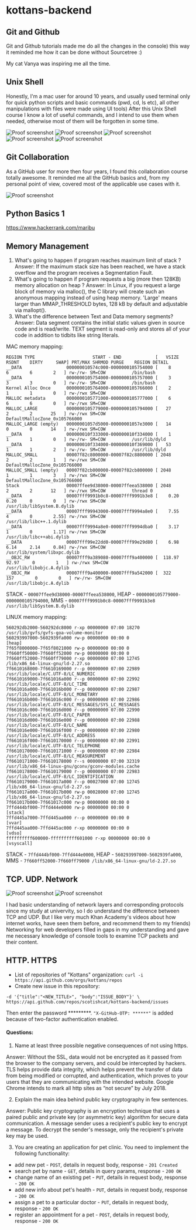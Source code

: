 # kottans-backend

## Git and Github

Git and Github tutorials made me do all the changes in the console) this way it reminded me how it can be done without Sourcetree :)

My cat Vanya was inspiring me all the time.


## Unix Shell

Honestly, I'm a mac user for around 10 years, and usually used terminal only for quick python scripts and basic commands (pwd, cd, ls etc), all other manipulations with files were made using UI tools) After this Unix Shell course I know a lot of useful commands, and I intend to use them when needed, otherwise most of them will be forgotten in some time.

![Proof screenshot](task_unix_shell/quiz-number-1.png)
![Proof screenshot](task_unix_shell/quiz-number-2.png)
![Proof screenshot](task_unix_shell/quiz-number-3.png)
![Proof screenshot](task_unix_shell/quiz-number-4.png)
![Proof screenshot](task_unix_shell/conclusion.png)

## Git Collaboration

As a GitHub user for more then four years, I found this collaboration course totally awesome. It reminded me all the GitHub basics and, from my personal point of view, covered most of the applicable use cases with it. 

![Proof screenshot](task_git_collaboration/github_collaboration_course.png)

## Python Basics 1

https://www.hackerrank.com/maribu

## Memory Management

1) What's going to happen if program reaches maximum limit of stack ?
Answer: If the maximum stack size has been reached, we have a stack overflow and the program receives a Segmentation Fault. 
2) What's going to happen if program requests a big (more then 128KB) memory allocation on heap ?
Answer: In Linux, if you request a large block of memory via malloc(), the C library will create such an anonymous mapping instead of using heap memory. 'Large' means larger than MMAP_THRESHOLD bytes, 128 kB by default and adjustable via mallopt().
3) What's the difference between Text and Data memory segments?
Answer: Data segment contains the initial static values given in source code and is read/write. TEXT segment is read-only and stores all of your code in addition to tidbits like string literals.

MAC memory mapping:
```
REGION TYPE                      START - END             [   VSIZE    RSDNT    DIRTY     SWAP] PRT/MAX SHRMOD PURGE    REGION DETAIL
__DATA                 000000010574c000-0000000105754000 [    8        6        6        2   ] rw-/rw- SM=COW          /bin/bash
__DATA                 0000000105754000-0000000105757000 [    3        3        3        0   ] rw-/rw- SM=COW          /bin/bash
Kernel Alloc Once      0000000105764000-0000000105766000 [    2        1        1        0   ] rw-/rwx SM=COW          
MALLOC metadata        0000000105771000-0000000105777000 [    6        6        6        0   ] rw-/rwx SM=COW          
MALLOC_LARGE           0000000105779000-0000000105794000 [   27        2        2       25   ] rw-/rwx SM=COW          DefaultMallocZone_0x105766000
MALLOC_LARGE (empty)   00000001057d5000-00000001057e3000 [   14        0        0       14   ] rw-/rwx SM=COW          
__DATA                 000000010f333000-000000010f334000 [    1        1        1        0   ] rw-/rw- SM=COW          /usr/lib/dyld
__DATA                 000000010f334000-000000010f369000 [   53        1        1        2   ] rw-/rw- SM=COW          /usr/lib/dyld
MALLOC_SMALL           00007f82c8000000-00007f82c8800000 [ 2048        2        2        1   ] rw-/rwx SM=COW          DefaultMallocZone_0x105766000
MALLOC_SMALL (empty)   00007f82cb000000-00007f82cb800000 [ 2048        1        1        3   ] rw-/rwx SM=COW          DefaultMallocZone_0x105766000
Stack                  00007ffee9d38000-00007ffeea538000 [ 2048        2        2       12   ] rw-/rwx SM=COW          thread 0
__DATA                 00007fff9991b0c8-00007fff9991b3e8 [    0.20     0.20     0        0   ] rw-/rwx SM=COW          /usr/lib/libSystem.B.dylib
__DATA                 00007fff99943000-00007fff9994a8e0 [    7.55     4        0        2.55] rw-/rwx SM=COW          /usr/lib/libc++.1.dylib
__DATA                 00007fff9994a8e0-00007fff9994dba0 [    3.17     1        0        1.17] rw-/rwx SM=COW          /usr/lib/libc++abi.dylib
__DATA                 00007fff99e22dd0-00007fff99e29d80 [    6.98     6.14     2.14     0.84] rw-/rwx SM=COW          /usr/lib/system/libxpc.dylib
__OBJC_RW              00007fff9a389080-00007fff9a400000 [  118.97    92.97     0        1   ] rw-/rwx SM=COW          /usr/lib/libobjc.A.dylib
__OBJC_RW              00007fff9a400000-00007fff9a542000 [  322      157        0        0   ] rw-/rw- SM=COW          /usr/lib/libobjc.A.dylib
```
STACK - `00007ffee9d38000-00007ffeea538000`, HEAP - `0000000105779000-0000000105794000`, MMS - `00007fff9991b0c8-00007fff9991b3e8 /usr/lib/libSystem.B.dylib` 

LINUX memory mapping:
```
560292db2000-560292dc8000 r-xp 00000000 07:00 18270                      /usr/lib/gvfs/gvfs-goa-volume-monitor
560293997000-5602939fa000 rw-p 00000000 00:00 0                          [heap]
7f65f8000000-7f65f8021000 rw-p 00000000 00:00 0 
7f660ff50000-7f660ff52000 rw-p 00000000 00:00 0 
7f660ff52000-7f660ff79000 r-xp 00000000 07:00 12745                      /lib/x86_64-linux-gnu/ld-2.27.so
7f6610168000-7f6610169000 r--p 00000000 07:00 22989                      /usr/lib/locale/C.UTF-8/LC_NUMERIC
7f6610169000-7f661016a000 r--p 00000000 07:00 22992                      /usr/lib/locale/C.UTF-8/LC_TIME
7f661016a000-7f661016b000 r--p 00000000 07:00 22987                      /usr/lib/locale/C.UTF-8/LC_MONETARY
7f661016b000-7f661016c000 r--p 00000000 07:00 22986                      /usr/lib/locale/C.UTF-8/LC_MESSAGES/SYS_LC_MESSAGES
7f661016c000-7f661016d000 r--p 00000000 07:00 22990                      /usr/lib/locale/C.UTF-8/LC_PAPER
7f661016d000-7f661016e000 r--p 00000000 07:00 22988                      /usr/lib/locale/C.UTF-8/LC_NAME
7f661016e000-7f661016f000 r--p 00000000 07:00 22980                      /usr/lib/locale/C.UTF-8/LC_ADDRESS
7f661016f000-7f6610170000 r--p 00000000 07:00 22991                      /usr/lib/locale/C.UTF-8/LC_TELEPHONE
7f6610170000-7f6610171000 r--p 00000000 07:00 22984                      /usr/lib/locale/C.UTF-8/LC_MEASUREMENT
7f6610171000-7f6610178000 r--s 00000000 07:00 32319                      /usr/lib/x86_64-linux-gnu/gconv/gconv-modules.cache
7f6610178000-7f6610179000 r--p 00000000 07:00 22983                      /usr/lib/locale/C.UTF-8/LC_IDENTIFICATION
7f6610179000-7f661017a000 r--p 00027000 07:00 12745                      /lib/x86_64-linux-gnu/ld-2.27.so
7f661017a000-7f661017b000 rw-p 00028000 07:00 12745                      /lib/x86_64-linux-gnu/ld-2.27.so
7f661017b000-7f661017c000 rw-p 00000000 00:00 0 
7ffd444bf000-7ffd444e0000 rw-p 00000000 00:00 0                          [stack]
7ffd445a7000-7ffd445aa000 r--p 00000000 00:00 0                          [vvar]
7ffd445aa000-7ffd445ac000 r-xp 00000000 00:00 0                          [vdso]
ffffffffff600000-ffffffffff601000 r-xp 00000000 00:00 0                  [vsyscall]
```
STACK - `7ffd444bf000-7ffd444e0000`, HEAP - `560293997000-5602939fa000`, MMS - `7f660ff52000-7f660ff79000 /lib/x86_64-linux-gnu/ld-2.27.so` 

## TCP. UDP. Network

![Proof screenshot](task_networks/internet_101.png)
![Proof screenshot](task_networks/networking_for_web_developers.png)

I had basic understanding of network layers and corresponding protocols since my study at univervity, so I do understand the difference between TCP and UDP. But I like very much Khan Academy's videos about how internet works, have seen them before, and recommend them to my friends) Networking for web developers filled in gaps in my understanding and gave me necessary knowledge of console tools to examine TCP packets and their content.  

## HTTP. HTTPS

* List of repositories of "Kottans" organization:
`curl -i https://api.github.com/orgs/kottans/repos`
* Create new issue in this repository:
```curl -i -u scotishcat -H "X-GitHub-OTP: ******"  \
-d '{"title":"<NEW_TITLE>", "body":"ISSUE_BODY"}' \
https://api.github.com/repos/scotishcat/kottans-backend/issues
```
Then enter the password *********.
`"X-GitHub-OTP: ******"` is added because of two-factor authentication enabled.

#### Questions:
1) Name at least three possible negative consequences of not using https.

Answer: Without the SSL, data would not be encrypted as it passed from the browser to the company servers, and could be intercepted by hackers. TLS helps provide data integrity, which helps prevent the transfer of data from being modified or corrupted, and authentication, which proves to your users that they are communicating with the intended website. Google Chrome intends to mark all http sites as “not secure” by July 2018.

2) Explain the main idea behind public key cryptography in few sentences.

Answer: Public key cryptography is an encryption technique that uses a paired public and private key (or asymmetric key) algorithm for secure data communication. A message sender uses a recipient's public key to encrypt a message. To decrypt the sender's message, only the recipient's private key may be used.

3) You are creating an application for pet clinic. You need to implement the following functionality:
* add new pet - `POST`, details in request body, response - `201 Created`
* search pet by name - `GET`, details in query params, response - `200 OK`
* change name of an existing pet - `PUT`, details in request body, response - `200 OK`
* add new info about pet's health - `PUT`, details in request body, response - `200 OK`
* assign a pet to a particular doctor - `PUT`, details in request body, response - `200 OK`
* register an appointment for a pet - `POST`, details in request body, response - `200 OK`
